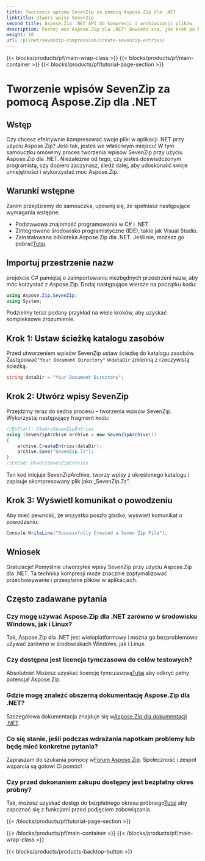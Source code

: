 ```yaml
---
title: Tworzenie wpisów SevenZip za pomocą Aspose.Zip dla .NET
linktitle: Utwórz wpisy SevenZip
second_title: Aspose.Zip .NET API do kompresji i archiwizacji plików
description: Poznaj moc Aspose.Zip dla .NET! Dowiedz się, jak krok po kroku tworzyć wpisy SevenZip. Kompresuj pliki bez wysiłku. Pobierz teraz, aby zapewnić płynny rozwój.
weight: 10
url: /pl/net/sevenzip-compression/create-sevenzip-entries/
---
```


{{< blocks/products/pf/main-wrap-class >}}
{{< blocks/products/pf/main-container >}}
{{< blocks/products/pf/tutorial-page-section >}}

# Tworzenie wpisów SevenZip za pomocą Aspose.Zip dla .NET


## Wstęp

Czy chcesz efektywnie kompresować swoje pliki w aplikacji .NET przy użyciu Aspose.Zip? Jeśli tak, jesteś we właściwym miejscu! W tym samouczku omówimy proces tworzenia wpisów SevenZip przy użyciu Aspose.Zip dla .NET. Niezależnie od tego, czy jesteś doświadczonym programistą, czy dopiero zaczynasz, śledź dalej, aby udoskonalić swoje umiejętności i wykorzystać moc Aspose.Zip.

## Warunki wstępne

Zanim przejdziemy do samouczka, upewnij się, że spełniasz następujące wymagania wstępne:

- Podstawowa znajomość programowania w C# i .NET.
- Zintegrowane środowisko programistyczne (IDE), takie jak Visual Studio.
-  Zainstalowana biblioteka Aspose.Zip dla .NET. Jeśli nie, możesz go pobrać[Tutaj](https://releases.aspose.com/zip/net/).

## Importuj przestrzenie nazw

projekcie C# pamiętaj o zaimportowaniu niezbędnych przestrzeni nazw, aby móc korzystać z Aspose.Zip. Dodaj następujące wiersze na początku kodu:

```csharp
using Aspose.Zip.SevenZip;
using System;
```

Podzielmy teraz podany przykład na wiele kroków, aby uzyskać kompleksowe zrozumienie.

## Krok 1: Ustaw ścieżkę katalogu zasobów

 Przed utworzeniem wpisów SevenZip ustaw ścieżkę do katalogu zasobów. Zastępować`"Your Document Directory"` w`dataDir` zmienną z rzeczywistą ścieżką.

```csharp
string dataDir = "Your Document Directory";
```

## Krok 2: Utwórz wpisy SevenZip

Przejdźmy teraz do sedna procesu – tworzenia wpisów SevenZip. Wykorzystaj następujący fragment kodu:

```csharp
//ExStart: UtwórzSevenZipEntries
using (SevenZipArchive archive = new SevenZipArchive())
{
    archive.CreateEntries(dataDir);
    archive.Save("SevenZip.7z");
}
//ExEnd: UtwórzSevenZipEntries
```

Ten kod inicjuje SevenZipArchive, tworzy wpisy z określonego katalogu i zapisuje skompresowany plik jako „SevenZip.7z”.

## Krok 3: Wyświetl komunikat o powodzeniu

Aby mieć pewność, że wszystko poszło gładko, wyświetl komunikat o powodzeniu:

```csharp
Console.WriteLine("Successfully Created a Seven Zip File");
```

## Wniosek

Gratulacje! Pomyślnie utworzyłeś wpisy SevenZip przy użyciu Aspose.Zip dla .NET. Ta technika kompresji może znacznie zoptymalizować przechowywanie i przesyłanie plików w aplikacjach.

## Często zadawane pytania

### Czy mogę używać Aspose.Zip dla .NET zarówno w środowisku Windows, jak i Linux?
Tak, Aspose.Zip dla .NET jest wieloplatformowy i można go bezproblemowo używać zarówno w środowiskach Windows, jak i Linux.

### Czy dostępna jest licencja tymczasowa do celów testowych?
 Absolutnie! Możesz uzyskać licencję tymczasową[Tutaj](https://purchase.aspose.com/temporary-license/) aby odkryć pełny potencjał Aspose.Zip.

### Gdzie mogę znaleźć obszerną dokumentację Aspose.Zip dla .NET?
 Szczegółowa dokumentacja znajduje się w[Aspose.Zip dla dokumentacji .NET](https://reference.aspose.com/zip/net/).

### Co się stanie, jeśli podczas wdrażania napotkam problemy lub będę mieć konkretne pytania?
 Zapraszam do szukania pomocy w[Forum Aspose.Zip](https://forum.aspose.com/c/zip/37). Społeczność i zespół wsparcia są gotowi Ci pomóc!

### Czy przed dokonaniem zakupu dostępny jest bezpłatny okres próbny?
 Tak, możesz uzyskać dostęp do bezpłatnego okresu próbnego[Tutaj](https://releases.aspose.com/) aby zapoznać się z funkcjami przed podjęciem zobowiązania.

{{< /blocks/products/pf/tutorial-page-section >}}

{{< /blocks/products/pf/main-container >}}
{{< /blocks/products/pf/main-wrap-class >}}

{{< blocks/products/products-backtop-button >}}
